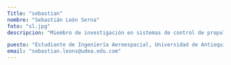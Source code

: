 ```yaml
---
Title: "sebastian"
nombre: "Sebastián León Serna"
foto: "sl.jpg"
descripcion: "Miembro de investigación en sistemas de control de propulsión y guiado."

puesto: "Estudiante de Ingeniería Aeroespacial, Universidad de Antioquia"
email: "sebastian.leons@udea.edu.com"
---
```


